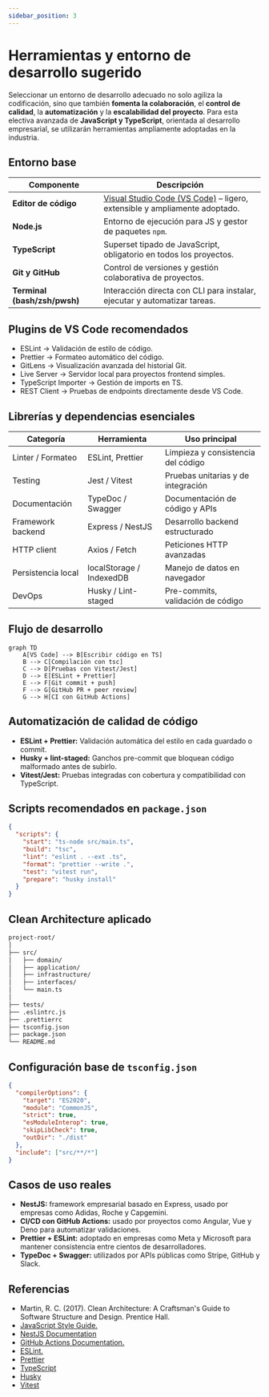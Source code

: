 ```yaml
---
sidebar_position: 3
---
```


# Herramientas y entorno de desarrollo sugerido

Seleccionar un entorno de desarrollo adecuado no solo agiliza la codificación, sino que también **fomenta la colaboración**, el **control de calidad**, la **automatización** y la **escalabilidad del proyecto**. Para esta electiva avanzada de **JavaScript y TypeScript**, orientada al desarrollo empresarial, se utilizarán herramientas ampliamente adoptadas en la industria.

## Entorno base

|Componente|Descripción|
|--|--|
|**Editor de código**|[Visual Studio Code (VS Code)](https://code.visualstudio.com/) – ligero, extensible y ampliamente adoptado.|
|**Node.js**|Entorno de ejecución para JS y gestor de paquetes `npm`.|
|**TypeScript**|Superset tipado de JavaScript, obligatorio en todos los proyectos.|
|**Git y GitHub**|Control de versiones y gestión colaborativa de proyectos.|
|**Terminal (bash/zsh/pwsh)**|Interacción directa con CLI para instalar, ejecutar y automatizar tareas.|

## Plugins de VS Code recomendados

- ESLint → Validación de estilo de código.
- Prettier → Formateo automático del código.
- GitLens → Visualización avanzada del historial Git.
- Live Server → Servidor local para proyectos frontend simples.
- TypeScript Importer → Gestión de imports en TS.
- REST Client → Pruebas de endpoints directamente desde VS Code.

## Librerías y dependencias esenciales

|Categoría|Herramienta|Uso principal|
|--|--|--|
|Linter / Formateo|ESLint, Prettier|Limpieza y consistencia del código|
|Testing|Jest / Vitest|Pruebas unitarias y de integración|
|Documentación|TypeDoc / Swagger|Documentación de código y APIs|
|Framework backend|Express / NestJS|Desarrollo backend estructurado|
|HTTP client|Axios / Fetch|Peticiones HTTP avanzadas|
|Persistencia local|localStorage / IndexedDB|Manejo de datos en navegador|
|DevOps|Husky / Lint-staged|Pre-commits, validación de código|

## Flujo de desarrollo

```mermaid
graph TD
    A[VS Code] --> B[Escribir código en TS]
    B --> C[Compilación con tsc]
    C --> D[Pruebas con Vitest/Jest]
    D --> E[ESLint + Prettier]
    E --> F[Git commit + push]
    F --> G[GitHub PR + peer review]
    G --> H[CI con GitHub Actions]
```

## Automatización de calidad de código

- **ESLint + Prettier:** Validación automática del estilo en cada guardado o commit.
- **Husky + lint-staged:** Ganchos pre-commit que bloquean código malformado antes de subirlo.
- **Vitest/Jest:** Pruebas integradas con cobertura y compatibilidad con TypeScript.

## Scripts recomendados en `package.json`

```json
{
  "scripts": {
    "start": "ts-node src/main.ts",
    "build": "tsc",
    "lint": "eslint . --ext .ts",
    "format": "prettier --write .",
    "test": "vitest run",
    "prepare": "husky install"
  }
}
```

## Clean Architecture aplicado

```txt
project-root/
│
├── src/
│   ├── domain/
│   ├── application/
│   ├── infrastructure/
│   ├── interfaces/
│   └── main.ts
│
├── tests/
├── .eslintrc.js
├── .prettierrc
├── tsconfig.json
├── package.json
└── README.md
```

## Configuración base de `tsconfig.json`

```json
{
  "compilerOptions": {
    "target": "ES2020",
    "module": "CommonJS",
    "strict": true,
    "esModuleInterop": true,
    "skipLibCheck": true,
    "outDir": "./dist"
  },
  "include": ["src/**/*"]
}
```

## Casos de uso reales

- **NestJS:** framework empresarial basado en Express, usado por empresas como Adidas, Roche y Capgemini.
- **CI/CD con GitHub Actions:** usado por proyectos como Angular, Vue y Deno para automatizar validaciones.
- **Prettier + ESLint:** adoptado en empresas como Meta y Microsoft para mantener consistencia entre cientos de desarrolladores.
- **TypeDoc + Swagger:** utilizados por APIs públicas como Stripe, GitHub y Slack.

## Referencias

- Martin, R. C. (2017). Clean Architecture: A Craftsman's Guide to Software Structure and Design. Prentice Hall.
- [JavaScript Style Guide.](https://google.github.io/styleguide/jsguide.html)
- [NestJS Documentation](https://docs.nestjs.com/)
- [GitHub Actions Documentation.](https://docs.github.com/actions)
- [ESLint.](https://eslint.org/)
- [Prettier](https://prettier.io/)
- [TypeScript](https://www.typescriptlang.org/)
- [Husky](https://typicode.github.io/husky)
- [Vitest](https://vitest.dev/)
